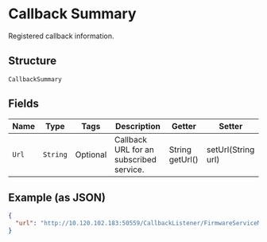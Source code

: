 
# Callback Summary

Registered callback information.

## Structure

`CallbackSummary`

## Fields

| Name | Type | Tags | Description | Getter | Setter |
|  --- | --- | --- | --- | --- | --- |
| `Url` | `String` | Optional | Callback URL for an subscribed service. | String getUrl() | setUrl(String url) |

## Example (as JSON)

```json
{
  "url": "http://10.120.102.183:50559/CallbackListener/FirmwareServiceMessages.asmx"
}
```


